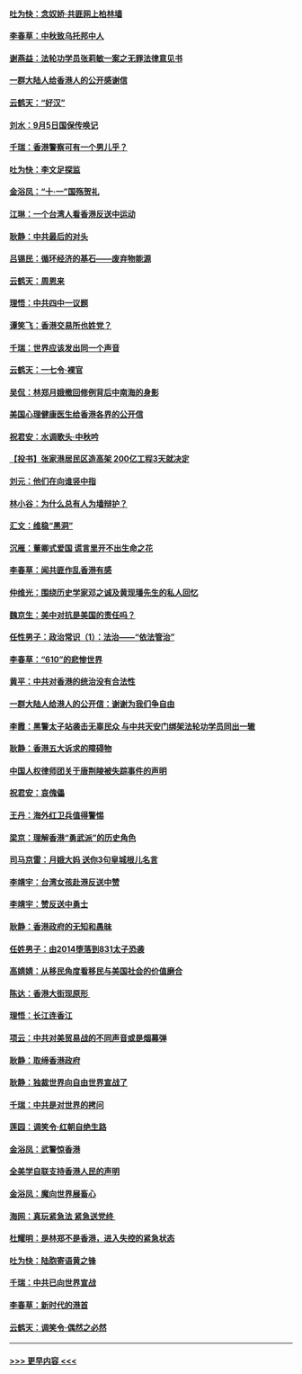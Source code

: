 #### [吐为快：念奴娇‧共匪网上柏林墙](../pages/nsc993/n11519122.md?t=09132233) 
#### [李春草：中秋致乌托邦中人](../pages/nsc993/n11518776.md?t=09132233) 
#### [谢燕益：法轮功学员张莉敏一案之无罪法律意见书](../pages/nsc993/n11517600.md?t=09132233) 
#### [一群大陆人给香港人的公开感谢信](../pages/nsc993/n11514797.md?t=09132233) 
#### [云鹤天：“好汉”](../pages/nsc993/n11513536.md?t=09132233) 
#### [刘水：9月5日国保传唤记](../pages/nsc993/n11513460.md?t=09132233) 
#### [千瑞：香港警察可有一个男儿乎？](../pages/nsc993/n11513109.md?t=09132233) 
#### [吐为快：李文足探监](../pages/nsc993/n11509622.md?t=09132233) 
#### [金浴凤：“十‧一”国殇贺礼](../pages/nsc993/n11509593.md?t=09132233) 
#### [江琳：一个台湾人看香港反送中运动](../pages/nsc993/n11509211.md?t=09132233) 
#### [耿静：中共最后的对头](../pages/nsc993/n11508308.md?t=09132233) 
#### [吕锡民：循环经济的基石——废弃物能源](../pages/nsc993/n11508212.md?t=09132233) 
#### [云鹤天：周恩来](../pages/nsc993/n11508055.md?t=09132233) 
#### [理悟：中共四中一议题](../pages/nsc993/n11507782.md?t=09132233) 
#### [谭笑飞：香港交易所也姓党？](../pages/nsc993/n11507753.md?t=09132233) 
#### [千瑞：世界应该发出同一个声音](../pages/nsc993/n11507290.md?t=09132233) 
#### [云鹤天：一七令‧裸官](../pages/nsc993/n11507177.md?t=09132233) 
#### [吴侃：林郑月娥撤回修例背后中南海的身影](../pages/nsc993/n11506876.md?t=09132233) 
#### [美国心理健康医生给香港各界的公开信](../pages/nsc993/n11506809.md?t=09132233) 
#### [祝君安：水调歌头‧中秋吟](../pages/nsc993/n11506758.md?t=09132233) 
#### [【投书】张家港居民区造高架 200亿工程3天就决定](../pages/nsc993/n11506682.md?t=09132233) 
#### [刘元：他们在向谁竖中指](../pages/nsc993/n11505384.md?t=09132233) 
#### [林小谷：为什么总有人为墙辩护？](../pages/nsc993/n11505226.md?t=09132233) 
#### [汇文：维稳“黑洞”](../pages/nsc993/n11504347.md?t=09132233) 
#### [沉雁：董卿式爱国 谎言里开不出生命之花](../pages/nsc993/n11503215.md?t=09132233) 
#### [李春草：闻共匪作乱香港有感](../pages/nsc993/n11503072.md?t=09132233) 
#### [仲维光：围绕历史学家邓之诚及黄现璠先生的私人回忆](../pages/nsc993/n11501330.md?t=09132233) 
#### [魏京生：美中对抗是美国的责任吗？](../pages/nsc993/n11500723.md?t=09132233) 
#### [任性男子：政治常识（1）：法治——“依法管治”](../pages/nsc993/n11500791.md?t=09132233) 
#### [李春草：“610”的悲惨世界](../pages/nsc993/n11501141.md?t=09132233) 
#### [黄平：中共对香港的统治没有合法性](../pages/nsc993/n11499473.md?t=09132233) 
#### [一群大陆人给港人的公开信：谢谢为我们争自由](../pages/nsc993/n11500402.md?t=09132233) 
#### [李霞：黑警太子站袭击无辜民众 与中共天安门绑架法轮功学员同出一辙](../pages/nsc993/n11499805.md?t=09132233) 
#### [耿静：香港五大诉求的障碍物](../pages/nsc993/n11497578.md?t=09132233) 
#### [中国人权律师团关于唐荆陵被失踪事件的声明](../pages/nsc993/n11500014.md?t=09132233) 
#### [祝君安：哀傀儡](../pages/nsc993/n11499776.md?t=09132233) 
#### [王丹：海外红卫兵值得警惕](../pages/nsc993/n11498138.md?t=09132233) 
#### [梁京：理解香港“勇武派”的历史角色](../pages/nsc993/n11498006.md?t=09132233) 
#### [司马京雷：月娥大妈  送你3句皇城根儿名言](../pages/nsc993/n11497885.md?t=09132233) 
#### [李靖宇：台湾女孩赴港反送中赞](../pages/nsc993/n11497721.md?t=09132233) 
#### [李靖宇：赞反送中勇士](../pages/nsc993/n11497452.md?t=09132233) 
#### [耿静：香港政府的无知和愚昧](../pages/nsc993/n11494238.md?t=09132233) 
#### [任姓男子：由2014堕落到831太子恐袭](../pages/nsc993/n11496683.md?t=09132233) 
#### [高婧婧：从移民角度看移民与美国社会的价值磨合](../pages/nsc993/n11495757.md?t=09132233) 
#### [陈达：香港大街现原形 ](../pages/nsc993/n11495441.md?t=09132233) 
#### [理悟：长江连香江](../pages/nsc993/n11495377.md?t=09132233) 
#### [项云：中共对美贸易战的不同声音或是烟幕弹](../pages/nsc993/n11494929.md?t=09132233) 
#### [耿静：取缔香港政府](../pages/nsc993/n11494218.md?t=09132233) 
#### [耿静：独裁世界向自由世界宣战了](../pages/nsc993/n11494190.md?t=09132233) 
#### [千瑞：中共是对世界的拷问](../pages/nsc993/n11493021.md?t=09132233) 
#### [莲园：调笑令‧红朝自绝生路](../pages/nsc993/n11493011.md?t=09132233) 
#### [金浴凤：武警惊香港](../pages/nsc993/n11492994.md?t=09132233) 
#### [全美学自联支持香港人民的声明](../pages/nsc993/n11492630.md?t=09132233) 
#### [金浴凤：魔向世界展畜心](../pages/nsc993/n11492599.md?t=09132233) 
#### [海网：真玩紧急法 紧急送党终 ](../pages/nsc993/n11492535.md?t=09132233) 
#### [杜耀明：是林郑不是香港，进入失控的紧急状态](../pages/nsc993/n11491420.md?t=09132233) 
#### [吐为快：陆胞寄语黄之锋](../pages/nsc993/n11491117.md?t=09132233) 
#### [千瑞：中共已向世界宣战](../pages/nsc993/n11490123.md?t=09132233) 
#### [李春草：新时代的港首](../pages/nsc993/n11489864.md?t=09132233) 
#### [云鹤天：调笑令·偶然之必然](../pages/nsc993/n11489701.md?t=09132233) 

----
#### [ >>> 更早内容 <<< ](../indexes/nsc993-earlier.md)
